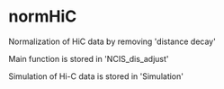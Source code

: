 # normHiC
Normalization of HiC data by removing 'distance decay'

Main function is stored in 'NCIS_dis_adjust'

Simulation of Hi-C data is stored in 'Simulation'
